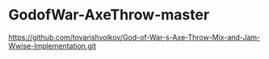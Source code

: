 # GodofWar-AxeThrow-master
 https://github.com/tovarishvolkov/God-of-War-s-Axe-Throw-Mix-and-Jam-Wwise-Implementation.git
